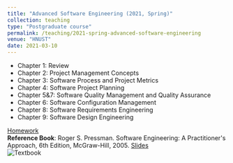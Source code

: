 ```yaml
---
title: "Advanced Software Engineering (2021, Spring)"
collection: teaching
type: "Postgraduate course"
permalink: /teaching/2021-spring-advanced-software-engineering
venue: "HNUST"
date: 2021-03-10
---
```

* Chapter 1: Review
* Chapter 2: Project Management Concepts
* Chapter 3: Software Process and Project Metrics
* Chapter 4: Software Project Planning
* Chapter 5&7: Software Quality Management and Quality Assurance
* Chapter 6: Software Configuration Management
* Chapter 8: Software Requirements Engineering
* Chapter 9: Software Design Engineering


[Homework](https://github.com/guoshengkang/guoshengkang.github.io/blob/master/_teaching/2021-spring-advanced-software-engineering-HW.md)  
**Reference Book**: Roger S. Pressman. Software Engineering: A Practitioner's Approach, 6th Edition, McGraw-Hill, 2005. [Slides](https://pan.baidu.com/s/1URrasLAXnU60C2fp4kPsEw)  
![Textbook](http://guoshengkang.github.io/files/2021-spring-advanced-software-engineering-教材封面.jpg)